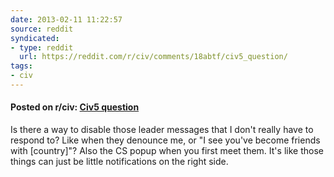 ```yaml
---
date: 2013-02-11 11:22:57
source: reddit
syndicated:
- type: reddit
  url: https://reddit.com/r/civ/comments/18abtf/civ5_question/
tags:
- civ
---
```


#### Posted on r/civ: [Civ5 question](https://reddit.com/r/civ/comments/18abtf/civ5_question/)

Is there a way to disable those leader messages that I don't really have to respond to? Like when they denounce me, or "I see you've become friends with [country]"? Also the CS popup when you first meet them. It's like those things can just be little notifications on the right side.